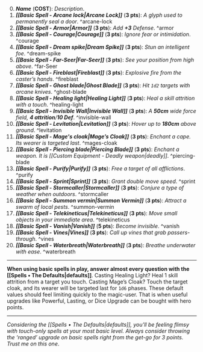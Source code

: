 0. ***Name*** (**COST**): *Description*.
1. ***[[Basic Spell - Arcane lock|Arcane Lock]]*** (**3 pts**): *A glyph used to permanently seal a door*. ^arcane-lock
2. ***[[Basic Spell - Armor|Armor]]*** (**3 pts**): *Add **+3** Defense*. ^armor
3. ***[[Basic Spell - Courage|Courage]]*** (**3 pts**): *Ignore fear or intimidation*. ^courage
4. ***[[Basic Spell - Dream spike|Dream Spike]]*** (**3 pts**): *Stun an intelligent foe*. ^dream-spike
5. ***[[Basic Spell - Far-Seer|Far-Seer]]*** (**3 pts**): *See your position from high above*. ^far-Seer
6. ***[[Basic Spell - Fireblast|Fireblast]]*** (**3 pts**): *Explosive fire from the caster’s hands*. ^fireblast
7. ***[[Basic Spell - Ghost blade|Ghost Blade]]*** (**3 pts**): *Hit `1d2` targets with arcane knives*. ^ghost-blade
8. ***[[Basic Spell - Healing light|Healing Light]]*** (**3 pts**): *Heal a skill attrition with a touch*. ^healing-light
9. ***[[Basic Spell - Invisible Wall|Invisible Wall]]*** (**3 pts**): *A **50cm** wide force field, **4 attrition**/**10 Def***. ^invisible-wall
10. ***[[Basic Spell - Levitation|Levitation]]*** (**3 pts**): *Hover up to **180cm** above ground*. ^levitation
11. ***[[Basic Spell - Mage's cloak|Mage’s Cloak]]*** (**3 pts**): *Enchant a cape. Its wearer is targeted last*. ^mages-cloak
12. ***[[Basic Spell - Piercing blade|Piercing Blade]]*** (**3 pts**): *Enchant a weapon. It is [[Custom Equipment - Deadly weapon|deadly]]*. ^piercing-blade
13. ***[[Basic Spell - Purify|Purify]]*** (**3 pts**): *Free a target of all afflictions*. ^purify
14. ***[[Basic Spell - Sprint|Sprint]]*** (**3 pts**): *Grant double move speed*. ^sprint
15. ***[[Basic Spell - Stormcaller|Stormcaller]]*** (**3 pts**): *Conjure a type of weather when outdoors*. ^stormcaller
16. ***[[Basic Spell - Summon vermin|Summon Vermin]]*** (**3 pts**): *Attract a swarm of local pests*. ^summon-vermin
17. ***[[Basic Spell - Telekineticus|Telekineticus]]*** (**3 pts**): *Move small objects in your immediate area*. ^telekineticus
18. ***[[Basic Spell - Vanish|Vanish]]*** (**5 pts**): *Become invisible*. ^vanish
19. ***[[Basic Spell - Vines|Vines]]*** (**3 pts**): *Call up vines that grab passers-through*. ^vines
20. ***[[Basic Spell - Waterbreath|Waterbreath]]*** (**3 pts**): *Breathe underwater with ease*. ^waterbreath

----

**When using basic spells in play, answer almost every question with the [[Spells • The Defaults|defaults]]**. 
Casting Healing Light? Heal 1 skill attrition from a target you touch. 
Casting Mage’s Cloak? Touch the target cloak, and its wearer will be targeted last for `1d6` phases. 
These default values should feel limiting quickly to the magic-user. That is when useful upgrades like Powerful, Lasting, or Dice Upgrade can be bought with hero points.

----
*Considering the [[Spells • The Defaults|defaults]], you’ll be feeling flimsy with touch-only spells at your most basic level. Always consider throwing the ‘ranged’ upgrade on basic spells right from the get-go for 3 points. Trust me on this one*.
